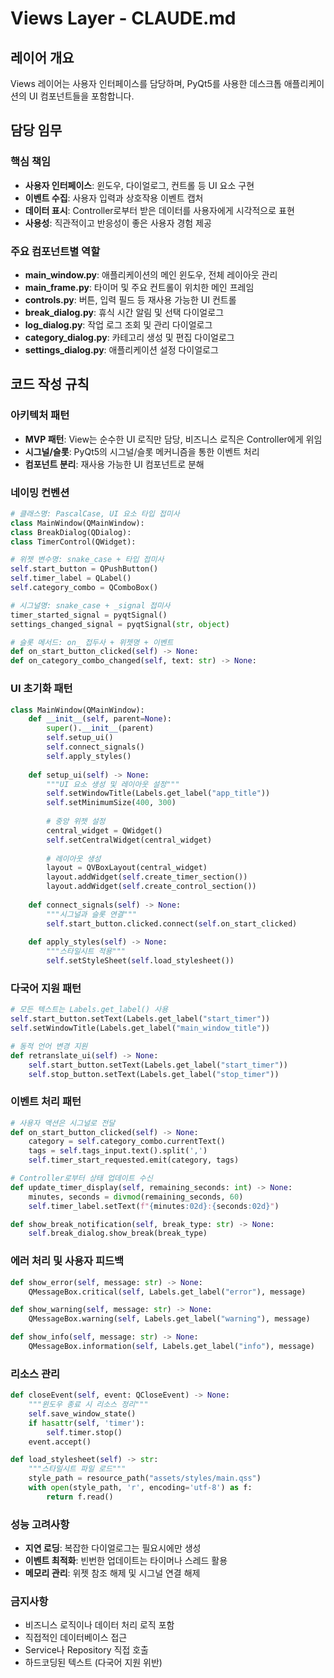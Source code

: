 # Views Layer - CLAUDE.md

## 레이어 개요
Views 레이어는 사용자 인터페이스를 담당하며, PyQt5를 사용한 데스크톱 애플리케이션의 UI 컴포넌트들을 포함합니다.

## 담당 임무

### 핵심 책임
- **사용자 인터페이스**: 윈도우, 다이얼로그, 컨트롤 등 UI 요소 구현
- **이벤트 수집**: 사용자 입력과 상호작용 이벤트 캡처
- **데이터 표시**: Controller로부터 받은 데이터를 사용자에게 시각적으로 표현
- **사용성**: 직관적이고 반응성이 좋은 사용자 경험 제공

### 주요 컴포넌트별 역할
- **main_window.py**: 애플리케이션의 메인 윈도우, 전체 레이아웃 관리
- **main_frame.py**: 타이머 및 주요 컨트롤이 위치한 메인 프레임
- **controls.py**: 버튼, 입력 필드 등 재사용 가능한 UI 컨트롤
- **break_dialog.py**: 휴식 시간 알림 및 선택 다이얼로그
- **log_dialog.py**: 작업 로그 조회 및 관리 다이얼로그
- **category_dialog.py**: 카테고리 생성 및 편집 다이얼로그
- **settings_dialog.py**: 애플리케이션 설정 다이얼로그

## 코드 작성 규칙

### 아키텍처 패턴
- **MVP 패턴**: View는 순수한 UI 로직만 담당, 비즈니스 로직은 Controller에게 위임
- **시그널/슬롯**: PyQt5의 시그널/슬롯 메커니즘을 통한 이벤트 처리
- **컴포넌트 분리**: 재사용 가능한 UI 컴포넌트로 분해

### 네이밍 컨벤션
```python
# 클래스명: PascalCase, UI 요소 타입 접미사
class MainWindow(QMainWindow):
class BreakDialog(QDialog):
class TimerControl(QWidget):

# 위젯 변수명: snake_case + 타입 접미사
self.start_button = QPushButton()
self.timer_label = QLabel()
self.category_combo = QComboBox()

# 시그널명: snake_case + _signal 접미사
timer_started_signal = pyqtSignal()
settings_changed_signal = pyqtSignal(str, object)

# 슬롯 메서드: on_ 접두사 + 위젯명 + 이벤트
def on_start_button_clicked(self) -> None:
def on_category_combo_changed(self, text: str) -> None:
```

### UI 초기화 패턴
```python
class MainWindow(QMainWindow):
    def __init__(self, parent=None):
        super().__init__(parent)
        self.setup_ui()
        self.connect_signals()
        self.apply_styles()
    
    def setup_ui(self) -> None:
        """UI 요소 생성 및 레이아웃 설정"""
        self.setWindowTitle(Labels.get_label("app_title"))
        self.setMinimumSize(400, 300)
        
        # 중앙 위젯 설정
        central_widget = QWidget()
        self.setCentralWidget(central_widget)
        
        # 레이아웃 생성
        layout = QVBoxLayout(central_widget)
        layout.addWidget(self.create_timer_section())
        layout.addWidget(self.create_control_section())
    
    def connect_signals(self) -> None:
        """시그널과 슬롯 연결"""
        self.start_button.clicked.connect(self.on_start_clicked)
    
    def apply_styles(self) -> None:
        """스타일시트 적용"""
        self.setStyleSheet(self.load_stylesheet())
```

### 다국어 지원 패턴
```python
# 모든 텍스트는 Labels.get_label() 사용
self.start_button.setText(Labels.get_label("start_timer"))
self.setWindowTitle(Labels.get_label("main_window_title"))

# 동적 언어 변경 지원
def retranslate_ui(self) -> None:
    self.start_button.setText(Labels.get_label("start_timer"))
    self.stop_button.setText(Labels.get_label("stop_timer"))
```

### 이벤트 처리 패턴
```python
# 사용자 액션은 시그널로 전달
def on_start_button_clicked(self) -> None:
    category = self.category_combo.currentText()
    tags = self.tags_input.text().split(',')
    self.timer_start_requested.emit(category, tags)

# Controller로부터 상태 업데이트 수신
def update_timer_display(self, remaining_seconds: int) -> None:
    minutes, seconds = divmod(remaining_seconds, 60)
    self.timer_label.setText(f"{minutes:02d}:{seconds:02d}")

def show_break_notification(self, break_type: str) -> None:
    self.break_dialog.show_break(break_type)
```

### 에러 처리 및 사용자 피드백
```python
def show_error(self, message: str) -> None:
    QMessageBox.critical(self, Labels.get_label("error"), message)

def show_warning(self, message: str) -> None:
    QMessageBox.warning(self, Labels.get_label("warning"), message)

def show_info(self, message: str) -> None:
    QMessageBox.information(self, Labels.get_label("info"), message)
```

### 리소스 관리
```python
def closeEvent(self, event: QCloseEvent) -> None:
    """윈도우 종료 시 리소스 정리"""
    self.save_window_state()
    if hasattr(self, 'timer'):
        self.timer.stop()
    event.accept()

def load_stylesheet(self) -> str:
    """스타일시트 파일 로드"""
    style_path = resource_path("assets/styles/main.qss")
    with open(style_path, 'r', encoding='utf-8') as f:
        return f.read()
```

### 성능 고려사항
- **지연 로딩**: 복잡한 다이얼로그는 필요시에만 생성
- **이벤트 최적화**: 빈번한 업데이트는 타이머나 스레드 활용
- **메모리 관리**: 위젯 참조 해제 및 시그널 연결 해제

### 금지사항
- 비즈니스 로직이나 데이터 처리 로직 포함
- 직접적인 데이터베이스 접근
- Service나 Repository 직접 호출
- 하드코딩된 텍스트 (다국어 지원 위반)